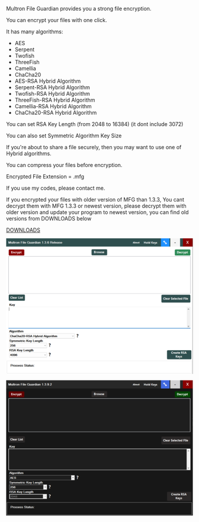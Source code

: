 Multron File Guardian provides you a strong file encryption.

You can encrypt your files with one click.

It has many algorithms:

- AES
- Serpent
- Twofish
- ThreeFish
- Camellia
- ChaCha20
- AES-RSA Hybrid Algorithm
- Serpent-RSA Hybrid Algorithm
- Twofish-RSA Hybrid Algorithm
- ThreeFish-RSA Hybrid Algorithm
- Camellia-RSA Hybrid Algorithm
- ChaCha20-RSA Hybrid Algorithm

You can set RSA Key Length (from 2048 to 16384) (it dont include 3072)

You can also set Symmetric Algorithm Key Size

If you're about to share a file securely, then you may want to use one of Hybrid algorithms.

You can compress your files before encryption.

Encrypted File Extension = .mfg

If you use my codes, please contact me.

If you encrypted your files with older version of MFG than 1.3.3, You cant decrypt them with MFG 1.3.3 or newest version, please decrypt them with older version and update your program to newest version, you can find old versions from DOWNLOADS below



[DOWNLOADS](https://github.com/drwellss/MultronFguardian/releases)

![alt text](https://github.com/drwellss/MultronFguardian/blob/mfg_136_r/mfguard.png?raw=true)

![alt text](https://github.com/drwellss/MultronFguardian/blob/mfg1392_r/mfgdark.png?raw=true)
